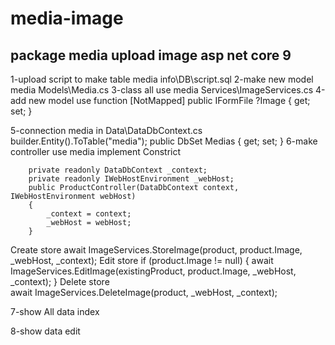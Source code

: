 # media-image
package media upload image asp net core 9
---------------------------------------------------------------------

1-upload script to make table media info\DB\script.sql
2-make new model media  Models\Media.cs
3-class all use media Services\ImageServices.cs
4-add new model use function 
        [NotMapped]
        public IFormFile ?Image { get; set; }
        
5-connection media in  Data\DataDbContext.cs
       builder.Entity<Media>().ToTable("media");
       public DbSet<Media> Medias { get; set; }
6-make controller use media 
    implement  Constrict
    
        private readonly DataDbContext _context;
        private readonly IWebHostEnvironment _webHost;
        public ProductController(DataDbContext context, IWebHostEnvironment webHost)
        {
            _context = context;
            _webHost = webHost;
        }    
        
Create store
    await ImageServices.StoreImage(product, product.Image, _webHost, _context);
Edit store
    if (product.Image != null)
    {
        await ImageServices.EditImage(existingProduct, product.Image, _webHost, _context);
    }
Delete store    
    await ImageServices.DeleteImage(product, _webHost, _context);
    
7-show All data index 
 <!-- <img src="@ImageServices.GetImageUrl(item, (IWebHostEnvironment)Context.RequestServices.GetService(typeof(IWebHostEnvironment)))" width="100"/> -->
8-show data edit
<!-- <img src="@ImageServices.GetImageUrl(Model, (IWebHostEnvironment)Context.RequestServices.GetService(typeof(IWebHostEnvironment)))" /> -->

